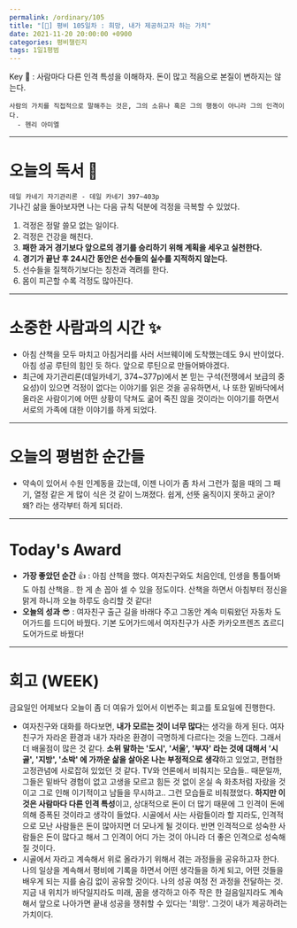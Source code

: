 ```yaml
---
permalink: /ordinary/105
title: "[🙏] 평비 105일차 : 희망, 내가 제공하고자 하는 가치"
date: 2021-11-20 20:00:00 +0900
categories: 평비챌린지
tags: 1일1평범 
---
```

Key 🔑 : 사람마다 다른 인격 특성을 이해하자. 돈이 많고 적음으로 본질이 변하지는 않는다.
```
사람의 가치를 직접적으로 말해주는 것은, 그의 소유나 혹은 그의 행동이 아니라 그의 인격이다.
  - 헨리 아미엘
```

---
# 오늘의 독서 📕
`데일 카네기 자기관리론 - 데일 카네기 397~403p`  
기나긴 삶을 돌아보자면 나는 다음 규칙 덕분에 걱정을 극복할 수 있었다.  
1. 걱정은 정말 쓸모 없는 일이다.
2. 걱정은 건강을 해친다.
3. **패한 과거 경기보다 앞으로의 경기를 승리하기 위해 계획을 세우고 실천한다.**
4. **경기가 끝난 후 24시간 동안은 선수들의 실수를 지적하지 않는다.**
5. 선수들을 질책하기보다는 칭찬과 격려를 한다.
6. 몸이 피곤할 수록 걱정도 많아진다.

---
# 소중한 사람과의 시간 ✨
- 아침 산책을 모두 마치고 아침거리를 사러 서브웨이에 도착했는데도 9시 반이었다. 아침 성공 루틴의 힘인 듯 하다. 앞으로 루틴으로 만들어봐야겠다.
- 최근에 자기관리론(데일카네기, 374~377p)에서 본 믿는 구석(전쟁에서 보급의 중요성)이 있으면 걱정이 없다는 이야기를 읽은 것을 공유하면서, 나 또한 밑바닥에서 올라온 사람이기에 어떤 상황이 닥쳐도 굶어 죽진 않을 것이라는 이야기를 하면서 서로의 가족에 대한 이야기를 하게 되었다.

---
# 오늘의 평범한 순간들
- 약속이 있어서 수원 인계동을 갔는데, 이젠 나이가 좀 차서 그런가 젊을 때의 그 패기, 열정 같은 게 많이 식은 것 같이 느껴졌다. 쉽게, 선뜻 움직이지 못하고 굳이? 왜? 라는 생각부터 하게 되더라.

---
# Today's Award
- **가장 좋았던 순간** 👍 : 아침 산책을 했다. 여자친구와도 처음인데, 인생을 통틀어봐도 아침 산책을.. 한 게 손 꼽아 셀 수 있을 정도이다. 산책을 하면서 아침부터 정신을 맑게 하니까 오늘 하루도 승리할 것 같다!
- **오늘의 성과** 😎 : 여자친구 출근 길을 바래다 주고 그동안 계속 미뤄왔던 자동차 도어가드를 드디어 바꿨다. 기본 도어가드에서 여자친구가 사준 카카오프렌즈 죠르디 도어가드로 바꿨다!

---
# 회고 (WEEK)
금요일인 어제보다 오늘이 좀 더 여유가 있어서 이번주는 회고를 토요일에 진행한다.  
- 여자친구와 대화를 하다보면, **내가 모르는 것이 너무 많다**는 생각을 하게 된다. 여자친구가 자라온 환경과 내가 자라온 환경이 극명하게 다르다는 것을 느낀다. 그래서 더 배울점이 많은 것 같다. **소위 말하는 '도시', '서울', '부자' 라는 것에 대해서 '시골', '지방', '소박' 에 가까운 삶을 살아온 나는 부정적으로 생각**하고 있었고, 편협한 고정관념에 사로잡혀 있었던 것 같다. TV와 언론에서 비춰지는 모습들.. 때문일까, 그들은 밑바닥 경험이 없고 고생을 모르고 힘든 것 없이 온실 속 화초처럼 자랐을 것이고 그로 인해 이기적이고 남들을 무시하고.. 그런 모습들로 비춰졌었다. **하지만 이것은 사람마다 다른 인격 특성**이고, 상대적으로 돈이 더 많기 때문에 그 인격이 돈에 의해 증폭된 것이라고 생각이 들었다. 시골에서 사는 사람들이라 할 지라도, 인격적으로 모난 사람들은 돈이 많아지면 더 모나게 될 것이다. 반면 인격적으로 성숙한 사람들은 돈이 많다고 해서 그 인격이 어디 가는 것이 아니라 더 좋은 인격으로 성숙해질 것이다.
- 시골에서 자라고 계속해서 위로 올라가기 위해서 겪는 과정들을 공유하고자 한다. 나의 일상을 계속해서 평비에 기록을 하면서 어떤 생각들을 하게 되고, 어떤 것들을 배우게 되는 지를 숨김 없이 공유할 것이다. 나의 성공 여정 전 과정을 전달하는 것. 지금 내 위치가 바닥일지라도 미래, 꿈을 생각하고 아주 작은 한 걸음일지라도 계속해서 앞으로 나아가면 끝내 성공을 쟁취할 수 있다는 '희망'. 그것이 내가 제공하려는 가치이다.
